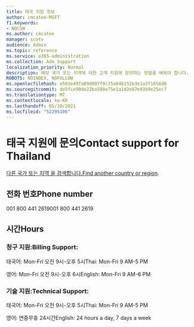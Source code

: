 ```yaml
---
title: 태국 지원 정보
author: cmcatee-MSFT
f1.keywords:
- NOCSH
ms.author: cmcatee
manager: scotv
audience: Admin
ms.topic: reference
ms.service: o365-administration
ms.collection: Adm_Support
localization_priority: Normal
description: 해당 국가 또는 지역에 대한 고객 지원에 문의하는 방법을 배워야 합니다.
ROBOTS: NOINDEX, NOFOLLOW
ms.openlocfilehash: e501e49fa09d007f9c25a84b152e3e1a3f1656d0
ms.sourcegitcommit: de5fce90de22ba588e75e1a1d2e87e03b9e25ec7
ms.translationtype: MT
ms.contentlocale: ko-KR
ms.lasthandoff: 05/10/2021
ms.locfileid: "52295106"
---
```

# <a name="contact-support-for-thailand"></a><span data-ttu-id="62815-103">태국 지원에 문의</span><span class="sxs-lookup"><span data-stu-id="62815-103">Contact support for Thailand</span></span>

<span data-ttu-id="62815-104">[다른 국가 또는 지역 을 검색합니다.](../../business-video/get-help-support.md)</span><span class="sxs-lookup"><span data-stu-id="62815-104">[Find another country or region](../../business-video/get-help-support.md).</span></span>

## <a name="phone-number"></a><span data-ttu-id="62815-105">전화 번호</span><span class="sxs-lookup"><span data-stu-id="62815-105">Phone number</span></span>
<span data-ttu-id="62815-106">001 800 441 2619</span><span class="sxs-lookup"><span data-stu-id="62815-106">001 800 441 2619</span></span>

## <a name="hours"></a><span data-ttu-id="62815-107">시간</span><span class="sxs-lookup"><span data-stu-id="62815-107">Hours</span></span>
### <a name="billing-support"></a><span data-ttu-id="62815-108">청구 지원:</span><span class="sxs-lookup"><span data-stu-id="62815-108">Billing Support:</span></span>

<span data-ttu-id="62815-109">태국어: Mon-Fri 오전 9시-오후 5시</span><span class="sxs-lookup"><span data-stu-id="62815-109">Thai: Mon-Fri 9 AM-5 PM</span></span>

<span data-ttu-id="62815-110">영어: Mon-Fri 오전 9시-오후 6시</span><span class="sxs-lookup"><span data-stu-id="62815-110">English: Mon-Fri 9 AM-6 PM</span></span>

### <a name="technical-support"></a><span data-ttu-id="62815-111">기술 지원:</span><span class="sxs-lookup"><span data-stu-id="62815-111">Technical Support:</span></span>

<span data-ttu-id="62815-112">태국어: Mon-Fri 오전 9시-오후 5시</span><span class="sxs-lookup"><span data-stu-id="62815-112">Thai: Mon-Fri 9 AM-5 PM</span></span>

<span data-ttu-id="62815-113">영어: 연중무휴 24시간</span><span class="sxs-lookup"><span data-stu-id="62815-113">English: 24 hours a day, 7 days a week</span></span>
